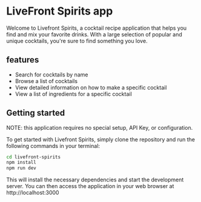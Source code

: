# LiveFront Spirits app

Welcome to Livefront Spirits, a cocktail recipe application that helps you find and mix your favorite drinks. With a large selection of popular and unique cocktails, you're sure to find something you love.

## features

- Search for cocktails by name
- Browse a list of cocktails
- View detailed information on how to make a specific cocktail
- View a list of ingredients for a specific cocktail

## Getting started

NOTE: this application requires no special setup, API Key, or configuration.

To get started with Livefront Spirits, simply clone the repository and run the following commands in your terminal:

```bash
cd livefront-spirits
npm install
npm run dev
```

This will install the necessary dependencies and start the development server. You can then access the application in your web browser at http://localhost:3000
